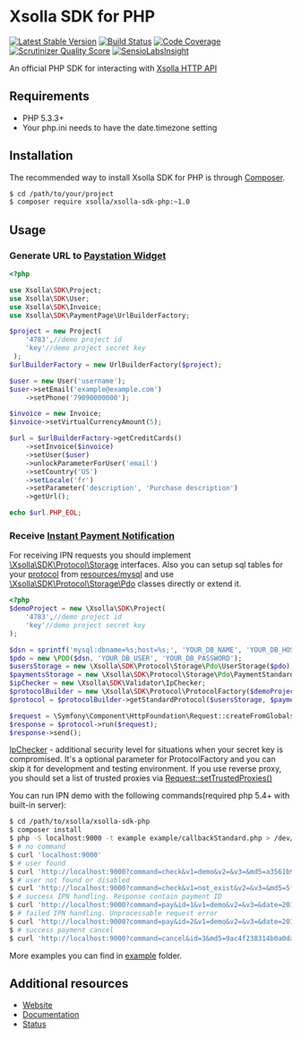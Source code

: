 # Xsolla SDK for PHP

[![Latest Stable Version](https://poser.pugx.org/xsolla/xsolla-sdk-php/v/stable.png)](https://packagist.org/packages/xsolla/xsolla-sdk-php)
[![Build Status](https://travis-ci.org/xsolla/xsolla-sdk-php.png?branch=master)](https://travis-ci.org/xsolla/xsolla-sdk-php)
[![Code Coverage](https://scrutinizer-ci.com/g/xsolla/xsolla-sdk-php/badges/coverage.png?s=6961fe8e4895fe6292b981f53c2ebc8f89fb1309)](https://scrutinizer-ci.com/g/xsolla/xsolla-sdk-php/)
[![Scrutinizer Quality Score](https://scrutinizer-ci.com/g/xsolla/xsolla-sdk-php/badges/quality-score.png?s=e04a6701a560d126eef80f33f8a1181372588472)](https://scrutinizer-ci.com/g/xsolla/xsolla-sdk-php/)
[![SensioLabsInsight](https://insight.sensiolabs.com/projects/44ae8284-c5c3-40f8-b1e3-de4093995db5/mini.png)](https://insight.sensiolabs.com/projects/44ae8284-c5c3-40f8-b1e3-de4093995db5)

An official PHP SDK for interacting with [Xsolla HTTP API](http://xsolla.github.io/)

## Requirements

* PHP 5.3.3+
* Your php.ini needs to have the date.timezone setting

## Installation

The recommended way to install Xsolla SDK for PHP is through [Composer](http://getcomposer.org).

``` bash
$ cd /path/to/your/project
$ composer require xsolla/xsolla-sdk-php:~1.0
```

## Usage

### Generate URL to [Paystation Widget](http://xsolla.github.io/en/plugindemonstration.html)

``` php
<?php

use Xsolla\SDK\Project;
use Xsolla\SDK\User;
use Xsolla\SDK\Invoice;
use Xsolla\SDK\PaymentPage\UrlBuilderFactory;

$project = new Project(
    '4783',//demo project id
    'key'//demo project secret key
 );
$urlBuilderFactory = new UrlBuilderFactory($project);

$user = new User('username');
$user->setEmail('example@example.com')
    ->setPhone('79090000000');

$invoice = new Invoice;
$invoice->setVirtualCurrencyAmount(5);

$url = $urlBuilderFactory->getCreditCards()
    ->setInvoice($invoice)
    ->setUser($user)
    ->unlockParameterForUser('email')
    ->setCountry('US')
    ->setLocale('fr')
    ->setParameter('description', 'Purchase description')
    ->getUrl();

echo $url.PHP_EOL;
```
### Receive [Instant Payment Notification](http://xsolla.github.io/en/currency.html)

For receiving IPN requests you should implement [\Xsolla\SDK\Protocol\Storage](https://github.com/xsolla/xsolla-sdk-php/tree/master/src/Protocol/Storage) interfaces.
Also you can setup sql tables for your [protocol](http://xsolla.github.io/en/currency.html) from [resources/mysql](https://github.com/xsolla/xsolla-sdk-php/tree/master/resources/mysql) and use [\Xsolla\SDK\Protocol\Storage\Pdo](https://github.com/xsolla/xsolla-sdk-php/tree/master/src/Protocol/Storage/Pdo) classes directly or extend it.

``` php
<?php
$demoProject = new \Xsolla\SDK\Project(
    '4783',//demo project id
    'key'//demo project secret key
);

$dsn = sprintf('mysql:dbname=%s;host=%s;', 'YOUR_DB_NAME', 'YOUR_DB_HOST');
$pdo = new \PDO($dsn, 'YOUR_DB_USER', 'YOUR_DB_PASSWORD');
$usersStorage = new \Xsolla\SDK\Protocol\Storage\Pdo\UserStorage($pdo);
$paymentsStorage = new \Xsolla\SDK\Protocol\Storage\Pdo\PaymentStandardStorage($pdo);
$ipChecker = new \Xsolla\SDK\Validator\IpChecker;
$protocolBuilder = new \Xsolla\SDK\Protocol\ProtocolFactory($demoProject, $ipChecker);
$protocol = $protocolBuilder->getStandardProtocol($usersStorage, $paymentsStorage);

$request = \Symfony\Component\HttpFoundation\Request::createFromGlobals();
$response = $protocol->run($request);
$response->send();
```
[IpChecker](https://github.com/xsolla/xsolla-sdk-php/blob/master/src/Validator/IpChecker.php) - additional security level for situations when your secret key is compromised.
It's a optional parameter for ProtocolFactory and you can skip it for development and testing environment.
If you use reverse proxy, you should set a list of trusted proxies via [Request::setTrustedProxies()](http://symfony.com/doc/current/components/http_foundation/trusting_proxies.html)

You can run IPN demo with the following commands(required php 5.4+ with built-in server):

``` bash
$ cd /path/to/xsolla/xsolla-sdk-php
$ composer install
$ php -S localhost:9000 -t example example/callbackStandard.php > /dev/null 2>&1 &
$ # no command
$ curl 'localhost:9000'
$ # user found
$ curl 'http://localhost:9000?command=check&v1=demo&v2=&v3=&md5=a3561b90df78828133eb285e36965419'
$ # user not found or disabled
$ curl 'http://localhost:9000?command=check&v1=not_exist&v2=&v3=&md5=5f67cabd3cf27cac2944e7f9f762a42a'
$ # success IPN handling. Response contain payment ID
$ curl 'http://localhost:9000?command=pay&id=1&v1=demo&v2=&v3=&date=2014-02-19+13%3A03%3A52&sum=1&md5=eae3e95e93ff64f72aeb9fadfd8f0d66'
$ # failed IPN handling. Unprocessable request error
$ curl 'http://localhost:9000?command=pay&id=2&v1=demo&v2=&v3=&date=2014-02-19+13%3A04%3A30&sum=5&md5=3067aeb81faa883f36d27acc9d808abb'
$ # success payment cancel
$ curl 'http://localhost:9000?command=cancel&id=3&md5=9ac4f238314b0a0dae5be98151d19f33'
```

More examples you can find in [example](https://github.com/xsolla/xsolla-sdk-php/tree/master/example) folder.

## Additional resources

* [Website](http://xsolla.com)
* [Documentation](http://xsolla.github.io)
* [Status](http://status.xsolla.com)